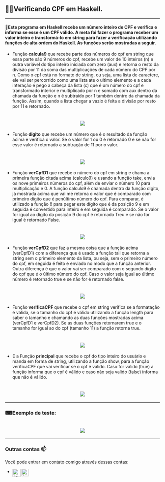 ## :man_technologist:Verificando CPF em Haskell.
---
#### 📝Este programa em Haskell recebe um número inteiro de CPF e verifica e informa se esse é um CPF válido. A meta foi fazer o programa receber um valor inteiro e transformá-lo em string para fazer a verificação utilizando funções de alta ordem do Haskell. As funções serão mostradas a seguir.



- Função **calcula9** que recebe parte dos números do cpf em string que essa parte são 9 números do cpf, recebe um valor de 10 inteiros (n) e outra variável do tipo inteiro iniciada com zero (aux) e retorna o resto da divisão por 11 da soma das multiplicações de cada número do CPF por n. Como o cpf está no formato de string, ou seja, uma lista de caractere, ele vai ser percorrido como uma lista ate o ultimo elemento e a cada interação é pego a cabeça da lista (c) que é um número do cpf e transformado interior e multiplicado por n e somado com aux dentro da chamada da função e n é subtraído por 1 também dentro da chamada da função. Assim, quando a lista chegar a vazio é feita a divisão por resto por 11 e retornado.
<h1 align="center">
  <img src="https://github.com/JoseMayke/Verificando-CPF-em-Haskell/blob/master/imagens/1.png" />
</h1>

- Função **digito** que recebe um número que é o resultado da função acima e verifica o valor. Se o valor for 1 ou 0 é retornado 0 e se não for esse valor é retornado a subtração de 11 por o valor.
<h1 align="center">
  <img src="https://github.com/JoseMayke/Verificando-CPF-em-Haskell/blob/master/imagens/2.png" />
</h1>

- Função **verCpfD1** que recebe o número do cpf em string e chama a primeira função citada acima (calculo9) e usando a função take, envia os nove primeiros números do cpf, além de enviar o número 10 para multiplicação e 0. A função calculo9 é chamada dentro da função digito, já mostrada acima que vai me retorna o valor que é comparado com primeiro dígito que é penúltimo número do cpf. Para comparar, é utilizado a função !! para pegar este dígito que é da posição 9 e em seguida é convertido para inteiro e em seguida é comparado. Se o valor for igual ao dígito da posição 9 do cpf é retornado Treu e se não for igual é retornado False.
<h1 align="center">
  <img src="https://github.com/JoseMayke/Verificando-CPF-em-Haskell/blob/master/imagens/3.png" />
</h1>

- Função **verCpfD2** que faz a mesma coisa que a função acima (verCpfD1) com a diferença que é usado a função tail que retorna a string sem o primeiro elemento da lista, ou seja, sem o primeiro número do cpf, em seguida é feito e enviado no modo que a função anterior. Outra diferença é que o valor vai ser comparado com o segundo dígito do cpf que é o último número do cpf. Caso o valor seja igual ao último número é retornado true e se não for é retornado false.
<h1 align="center">
  <img src="https://github.com/JoseMayke/Verificando-CPF-em-Haskell/blob/master/imagens/4.png" />
</h1>

- Função **verificaCPF** que recebe o cpf em string verifica se a formatação é válida, se o tamanho do cpf é válido utilizando a função length para saber o tamanho e chamando as duas funções mostradas acima (verCpfD1 e verCpfD2). Se as duas funções retornarem true e o tamanho for igual ao do cpf (tamanho 11) a função retorna true.
<h1 align="center">
  <img src="https://github.com/JoseMayke/Verificando-CPF-em-Haskell/blob/master/imagens/5.png" />
</h1>

- E a Função **principal** que recebe o cpf do tipo inteiro do usuário e manda em forma de string, utilizando a função show, para a função verificaCPF que vai verificar se o cpf é válido. Caso for válido (true) a função informa que o cpf é válido e caso não seja valido (false) informa que não é válido.
<h1 align="center">
  <img src="https://github.com/JoseMayke/Verificando-CPF-em-Haskell/blob/master/imagens/6.png" />
</h1>

---
### ⌨Exemplo de teste:

<h1 align="center">
  <img src="https://github.com/JoseMayke/Verificando-CPF-em-Haskell/blob/master/imagens/exemplo.png" />
</h1>

---

 ### Outras contas 📫

Você pode entrar em contato comigo através dessas contas:

- 
    <a href="https://discord.gg/J4fHeQx">
     <img align="left" alt="José Mayke  | Discord" width="26px" src="https://github.com/wrtinho/wrtinho/blob/master/Assets/discord.svg" />
    </a>
    <a href="https://www.linkedin.com/in/jos%C3%A9-mayke-2714771b8/">
     <img align="left" alt="José Mayke | Linkedin" width="24px" src="https://github.com/wrtinho/wrtinho/blob/master/Assets/Linkedin.svg" />
    </a>    
